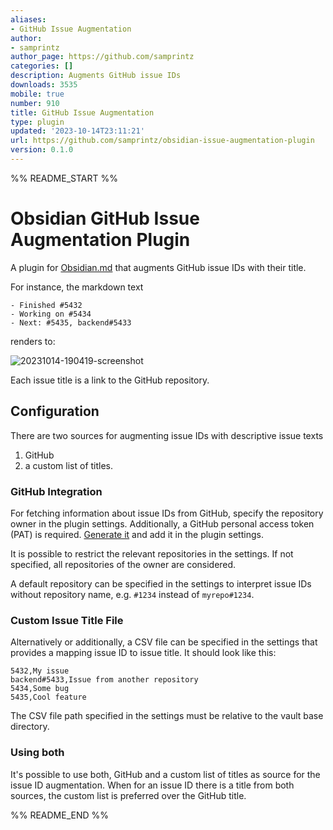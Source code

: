 ```yaml
---
aliases:
- GitHub Issue Augmentation
author:
- samprintz
author_page: https://github.com/samprintz
categories: []
description: Augments GitHub issue IDs
downloads: 3535
mobile: true
number: 910
title: GitHub Issue Augmentation
type: plugin
updated: '2023-10-14T23:11:21'
url: https://github.com/samprintz/obsidian-issue-augmentation-plugin
version: 0.1.0
---
```


%% README_START %%

# Obsidian GitHub Issue Augmentation Plugin

A plugin for [Obsidian.md](https://obsidian.md/) that augments GitHub issue IDs with their title.

For instance, the markdown text

```
- Finished #5432
- Working on #5434
- Next: #5435, backend#5433
```

renders to:

![20231014-190419-screenshot](https://github.com/samprintz/obsidian-issue-augmentation-plugin/assets/7581457/06bb2123-ef86-4175-834a-8fa29767f260)

Each issue title is a link to the GitHub repository.

## Configuration

There are two sources for augmenting issue IDs with descriptive issue texts

1. GitHub
2. a custom list of titles.

### GitHub Integration

For fetching information about issue IDs from GitHub,
specify the repository owner in the plugin settings.
Additionally, a GitHub personal access token (PAT) is required.
[Generate it](https://docs.github.com/en/authentication/keeping-your-account-and-data-secure/creating-a-personal-access-token) and add it in the plugin settings.

It is possible to restrict the relevant repositories in the settings.
If not specified, all repositories of the owner are considered.

A default repository can be specified in the settings
to interpret issue IDs without repository name,
e.g. `#1234` instead of `myrepo#1234`.

### Custom Issue Title File

Alternatively or additionally, a CSV file can be specified in the settings
that provides a mapping issue ID to issue title.
It should look like this:

```
5432,My issue
backend#5433,Issue from another repository
5434,Some bug
5435,Cool feature
```

The CSV file path specified in the settings must be relative to the vault base directory.

### Using both

It's possible to use both, GitHub and a custom list of titles as source for the issue ID augmentation.
When for an issue ID there is a title from both sources, the custom list is preferred over the GitHub title.


%% README_END %%